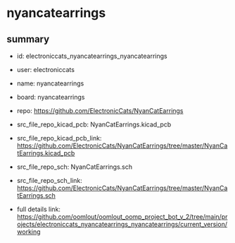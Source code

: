 # nyancatearrings
 
## summary 
* id: electroniccats_nyancatearrings_nyancatearrings
* user: electroniccats
* name: nyancatearrings
* board: nyancatearrings
* repo: https://github.com/ElectronicCats/NyanCatEarrings
* src_file_repo_kicad_pcb: NyanCatEarrings.kicad_pcb
* src_file_repo_kicad_pcb_link: https://github.com/ElectronicCats/NyanCatEarrings/tree/master/NyanCatEarrings.kicad_pcb


* src_file_repo_sch: NyanCatEarrings.sch
* src_file_repo_sch_link: https://github.com/ElectronicCats/NyanCatEarrings/tree/master/NyanCatEarrings.sch
* full details link: https://github.com/oomlout/oomlout_oomp_project_bot_v_2/tree/main/projects/electroniccats_nyancatearrings_nyancatearrings/current_version/working  







